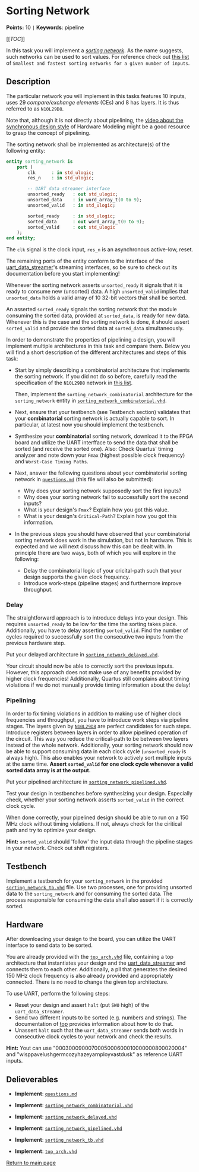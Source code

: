 
# Sorting Network

**Points:** 10 `|` **Keywords**: pipeline

[[_TOC_]]

In this task you will implement a [*sorting network*](https://en.wikipedia.org/wiki/Sorting_network).
As the name suggests, such networks can be used to sort values.
For reference check out [this list](https://bertdobbelaere.github.io/sorting_networks.html) of `Smallest and fastest sorting networks for a given number of inputs`.



## Description

The particular network you will implement in this tasks features 10 inputs, uses 29 *compare/exchange elements* (CEs) and 8 has layers.
It is thus referred to as `N10L29D8`.

Note that, although it is not directly about pipelining, the [video about the synchronous design style](https://hwmod.lva.tuwien.ac.at/sync.html) of Hardware Modeling might be a good resource to grasp the concept of pipelining.

The sorting network shall be implemented as architecture(s) of the following entity:


```vhdl
entity sorting_network is
	port (
		clk      : in std_ulogic;
		res_n    : in std_ulogic;

		-- UART data streamer interface
		unsorted_ready   : out std_ulogic;
		unsorted_data    : in word_array_t(0 to 9);
		unsorted_valid   : in std_ulogic;

		sorted_ready     : in std_ulogic;
		sorted_data      : out word_array_t(0 to 9);
		sorted_valid     : out std_ulogic
	);
end entity;
```


The `clk` signal is the clock input, `res_n` is an asynchronous active-low, reset.

The remaining ports of the entity conform to the interface of the [uart_data_streamer](../../../lib/uart_data_streamer/doc.md)'s streaming interfaces, so be sure to check out its documentation before you start implementing!

Whenever the sorting network asserts `unsorted_ready` it signals that it is ready to consume new (unsorted) data.
A high `unsorted_valid` implies that `unsorted_data` holds a valid array of 10 32-bit vectors that shall be sorted.

An asserted `sorted_ready` signals the sorting network that the module consuming the sorted data, provided at `sorted_data`, is ready for new data.
Whenever this is the case and the sorting network is done, it should assert `sorted_valid` and provide the sorted data at `sorted_data` simultaneously.


In order to demonstrate the properties of pipelining a design, you will implement multiple architectures in this task and compare them.
Below you will find a short description of the different architectures and steps of this task:

- Start by simply describing a combinatorial architecture that implements the sorting network.
  If you did not do so before, carefully read the specification of the `N10L29D8` network in [this list](https://bertdobbelaere.github.io/sorting_networks.html#N10L29D8).

  Then, implement the `sorting_network_combinatorial` architecture for the `sorting_network` entity in [`sorting_network_combinatorial.vhd`](src/sorting_network_combinatorial.vhd).

- Next, ensure that your testbench (see Testbench section) validates that your **combinatorial** sorting network is actually capable to sort.
  In particular, at latest now you should implement the testbench.

- Synthesize your **combinatorial** sorting network, download it to the FPGA board and utilize the UART interfface to send the data that shall be sorted (and receive the sorted one).
  Also: Check Quartus' timing analyzer and note down your `Fmax` (highest possible clock frequency) and `Worst-Case Timing Paths`.


- Next, answer the following questions about your combinatorial sorting network in [`questions.md`](questions.md) (this file will also be submitted):

  - Why does your sorting network supposedly sort the first inputs?
  - Why does your sorting network fail to successfully sort the second inputs?
  - What is your design's `Fmax`? Explain how you got this value.
  - What is your design's `Critical-Path`? Explain how you got this information.

- In the previous steps you should have observed that your combinatorial sorting network does work in the simulation, but not in hardware.
  This is expected and we will next discuss how this can be dealt with.
  In principle there are two ways, both of which you will explore in the following:

  - Delay the combinatorial logic of your cricital-path such that your design supports the given clock frequency.
  - Introduce work-steps (pipeline stages) and furthermore improve throughput.




### Delay

The straightforward approach is to introduce delays into your design.
This requires `unsorted_ready` to be low for the time the sorting takes place.
Additionally, you have to delay asserting `sorted_valid`.
Find the number of cycles required to successfully sort the consecutive two inputs from the previous hardware step.

Put your delayed architecture in [`sorting_network_delayed.vhd`](src/sorting_network_delayed.vhd).

Your circuit should now be able to correctly sort the previous inputs.
However, this approach does not make use of any benefits provided by higher clock frequencies!
Additionally, Quartus still complains about timing violations if we do not manually provide timing information about the delay!




### Pipelining


In order to fix timing violations in addition to making use of higher clock frequencies and throughput, you have to introduce work steps via pipeline stages.
The layers given by [`N10L29D8`](https://bertdobbelaere.github.io/sorting_networks.html#N10L29D8) are perfect candidates for such steps.
Introduce registers between layers in order to allow pipelined operation of the circuit.
This way you reduce the critical-path to be between two layers instead of the whole network.
Additionally, your sorting network should now be able to support consuming data in each clock cycle (`unsorted_ready` is always high).
This also enables your network to actively sort multiple inputs at the same time.
**Assert `sorted_valid` for one clock cycle whenever a valid sorted data array is at the output.**

Put your pipelined architecture in [`sorting_network_pipelined.vhd`](src/sorting_network_pipelined.vhd).

Test your design in testbenches before synthesizing your design.
Especially check, whether your sorting network asserts `sorted_valid` in the correct clock cycle.

When done correctly, your pipelined design should be able to run on a 150 MHz clock without timing violations.
If not, always check for the ciritical path and try to optimize your design.

**Hint:** `sorted_valid` should 'follow' the input data through the pipeline stages in your network. Check out shift registers.




## Testbench

Implement a testbench for your `sorting_network` in the provided [`sorting_network_tb.vhd`](tb/sorting_network_tb.vhd) file.
Use two processes, one for providing unsorted data to the `sorting_network` and for consuming the sorted data.
The process responsible for consuming the data shall also assert if it is correctly sorted.




## Hardware

After downloading your design to the board, you can utilize the UART interface to send data to be sorted.

You are already provided with the [`top_arch.vhd`](top_arch.vhd) file, containing a top architecture that instantiates your design and the [uart_data_streamer](../../../lib/uart_data_streamer/doc.md) and connects them to each other.
Additionally, a pll that generates the desired 150 MHz clock frequency is also already provided and appropriately connected.
There is no need to change the given top architecture.

To use UART, perform the following steps:

- Reset your design and assert `halt` (put `SW0` high) of the `uart_data_streamer`.
- Send two different inputs to be sorted (e.g. numbers and strings). The documentation of [top](../../../lib/top/doc.md) provides information about how to do that.
- Unassert `halt` such that the `uart_data_streamer` sends both words in consecutive clock cycles to your network and check the results.

**Hint:** Yout can use "0003000900070005000600010000000800020004" and "wisppavelushgermcozyhazeyarnployvastdusk" as reference UART inputs.



## Delieverables

- **Implement**: [`questions.md`](questions.md)

- **Implement**: [`sorting_network_combinatorial.vhd`](src/sorting_network_combinatorial.vhd)

- **Implement**: [`sorting_network_delayed.vhd`](src/sorting_network_delayed.vhd)

- **Implement**: [`sorting_network_pipelined.vhd`](src/sorting_network_pipelined.vhd)

- **Implement**: [`sorting_network_tb.vhd`](tb/sorting_network_tb.vhd)

- **Implement**: [`top_arch.vhd`](top_arch.vhd)


[Return to main page](../../../README.md)
